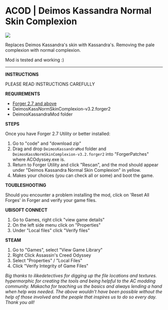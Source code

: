 # ACOD | Deimos Kassandra Normal Skin Complexion

<img src="https://imgur.com/05Ai0pc.png">

Replaces Deimos Kassandra's skin with Kassandra's. Removing the pale complexion with normal complexion.

Mod is tested and working :)

___________________ 

**INSTRUCTIONS**

PLEASE READ INSTRUCTIONS CAREFULLY

**REQUIREMENTS**
- <a href="https://www.nexusmods.com/assassinscreedodyssey/mods/42">Forger 2.7 and above</a>
- DeimosKassNormSkinComplexion-v3.2.forger2
- DeimosKassandraMod folder

**STEPS**

Once you have Forger 2.7 Utility or better installed:

1) Go to "code" and "download zip"
2) Drag and drop `DeimosKassandraMod` folder and `DeimosKassNormSkinComplexion-v3.2.forger2` into "ForgerPatches" where ACOdyssey.exe is.
3) Return to Forger Utility and click "Rescan",  and the mod should appear under "Deimos Kassandra Normal Skin Complexion" in yellow.
4) Makes your choices (you can check all or some) and boot the game.

**TOUBLESHOOTING**

Should you encounter a problem installing the mod, click on 'Reset All Forges' in Forger and verify your game files.

**UBISOFT CONNECT**
1) Go to Games, right click "view game details"
2) On the left side menu click on "Properties"
3) Under "Local files" click "Verify files"

**STEAM**
1) Go to "Games", select "View Game Library"
2) Right Click Assassin's Creed Odyssey
3) Select "Properties" / "Local Files"
4) Click "Verify Integrity of Game Files"

*Big thanks to ilikedetectives for digging up the file locations and textures. hypermorphic for creating the tools and being helpful to the AC modding community. Makacha for teaching us the basics and always lending a hand when help was needed. The above wouldn't have been possible without the help of those involved and the people that inspires us to do so every day. Thank you all!*
